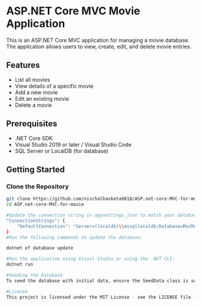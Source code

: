 # ASP.NET Core MVC Movie Application

This is an ASP.NET Core MVC application for managing a movie database. The application allows users to view, create, edit, and delete movie entries.

## Features

- List all movies
- View details of a specific movie
- Add a new movie
- Edit an existing movie
- Delete a movie

## Prerequisites

- .NET Core SDK
- Visual Studio 2019 or later / Visual Studio Code
- SQL Server or LocalDB (for database)

## Getting Started

### Clone the Repository

```sh
git clone https://github.com/nischalbaskota9818/ASP.net-core-MVC-for-movie.git
cd ASP.net-core-MVC-for-movie

#Update the connection string in appsettings.json to match your database configuration
"ConnectionStrings": {
    "DefaultConnection": "Server=(localdb)\\mssqllocaldb;Database=MvcMovie;Trusted_Connection=True;MultipleActiveResultSets=true"
}
#Run the following commands to update the database:

dotnet ef database update

#Run the application using Visual Studio or using the .NET CLI:
dotnet run

#Seeding the Database
To seed the database with initial data, ensure the SeedData class is set up to seed data on application startup. You can manually run the seed method if needed.

#License
This project is licensed under the MIT License - see the LICENSE file for details.

